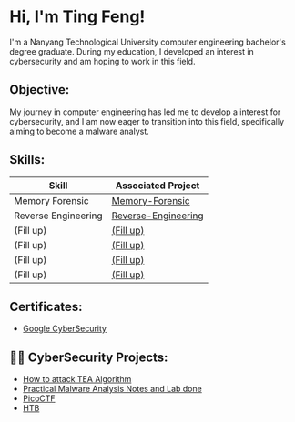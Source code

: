 <h1> Hi, I'm Ting Feng! </h1>
I'm a Nanyang Technological University computer engineering bachelor's degree graduate. During my education, I developed an interest in cybersecurity and am hoping to work in this field.  

<h2> Objective: </h2>
My journey in computer engineering has led me to develop a interest for cybersecurity, and I am now eager to transition into this field, specifically aiming to become a malware analyst.

<h2> Skills: </h2>

| Skill                                         | Associated Project         |
|-----------------------------------------------|----------------------------|
| Memory Forensic                               | <a href="https://github.com/TingFf/Memory-Forensic">Memory-Forensic</a>|
| Reverse Engineering                           | <a href="https://github.com/TingFf/Reverse-Engineering">Reverse-Engineering</a>|
| (Fill up)                                     | <a href="https://google.com">(Fill up)</a>|
| (Fill up)                                     | <a href="https://google.com">(Fill up)</a>|
| (Fill up)                                     | <a href="https://google.com">(Fill up)</a>|
| (Fill up)                                     | <a href="https://google.com">(Fill up)</a>|

<h2> Certificates: </h2>

- [Google CyberSecurity](https://coursera.org/share/082b55692722455473f74bbf3fb640bb)

<h2>👨‍💻 CyberSecurity Projects:</h2>

- [How to attack TEA Algorithm](https://github.com/TingFf/TEA-Algorithm)
- [Practical Malware Analysis Notes and Lab done](https://github.com/TingFf/Practical-Malware-Analysis-Notes-and-Lab)
- [PicoCTF](https://github.com/TingFf/PicoCTF)
- [HTB](https://github.com/TingFf/HTB)


